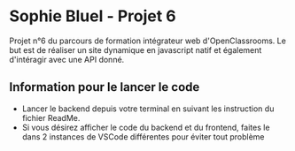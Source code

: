 # Sophie Bluel - Projet 6

Projet n°6 du parcours de formation intégrateur web d'OpenClassrooms.
Le but est de réaliser un site dynamique en javascript natif et également d'intéragir avec une API donné.


## Information pour le lancer le code

 - Lancer le backend depuis votre terminal en suivant les instruction du fichier ReadMe.
 - Si vous désirez afficher le code du backend et du frontend, faites le dans 2 instances de VSCode différentes pour éviter tout problème

